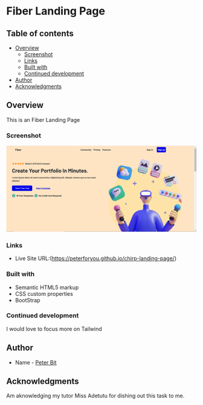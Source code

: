 
#  Fiber Landing Page

## Table of contents

- [Overview](#overview)
  - [Screenshot](#screenshot)
  - [Links](#links)
  - [Built with](#built-with)
  - [Continued development](#continued-development)
- [Author](#author)
- [Acknowledgments](#acknowledgments)


## Overview
This is an Fiber Landing Page

### Screenshot

![](./Assets/Annotation%202022-10-06%20104219.png)

### Links

- Live Site URL:(https://peterforyou.github.io/chirp-landing-page/)

### Built with

- Semantic HTML5 markup
- CSS custom properties
- BootStrap

### Continued development    

I would love to focus more on Tailwind

## Author

- Name - [Peter Bit](https://www.twitter.com/Peterbyte2)

## Acknowledgments

Am aknowledging my tutor Miss Adetutu for dishing out this task to me.


